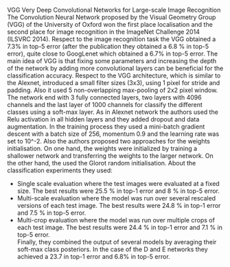 VGGVery Deep Convolutional Networks for Large-scale Image RecognitionThe Convolution Neural Network proposed by the Visual Geometry Group (VGG) of the University of Oxford won the first place localisation and the second place for image recognition in the ImageNet Challenge 2014 (ILSVRC 2014).  Respect to the image recognition task the VGG obtained a 7.3% in top-5 error (after the publication they obtained a 6.8 % in top-5 error), quite close to GoogLenet which obtained a 6.7% in top-5 error.The main idea of VGG is that fixing some parameters and increasing the depth of the network by adding more convolutional layers can be beneficial for the classification accuracy.Respect to the VGG architecture, which is similar to the Alexnet, introduced a small filter sizes (3x3), using 1 pixel for stride and padding. Also it used 5 non-overlapping max-pooling of 2x2 pixel window. The network end with 3 fully connected layers, two layers with 4096 channels and the last layer of 1000 channels for classify the different classes using a soft-max layer. As in Alexnet network the authors used the Relu activation in all hidden layers and they added dropout and data augmentation.In the training process they used a mini-batch gradient descent with a batch size of 256, momentum 0.9 and the learning rate was set to 10^-2. Also the authors proposed two approaches for the weights initialisation. On one hand, the weights were initialized by training a shallower network and transferring the weights to the larger network. On the other hand, the used the Glorot random initialisation.About the classification experiments they used: -	Single scale evaluation where the test images were evaluated at a fixed size. The best results were 25.5 % in top-1 error and 8 % in top-5 error.-	Multi-scale evaluation where the model was run over several rescaled versions of each test image. The best results were 24.8 % in top-1 error and 7.5 % in top-5 error.    -	Multi-crop evaluation where the model was run over multiple crops of each test image. The best results were 24.4 % in top-1 error and 7.1 % in top-5 error.    Finally, they combined the output of several models by averaging their soft-max class posteriors. In the case of the D and E networks they achieved a 23.7 in top-1 error and 6.8% in top-5 error.   

